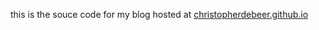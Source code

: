 this is the souce code for my blog hosted at [christopherdebeer.github.io](http://christopherdebeer.github.io)
